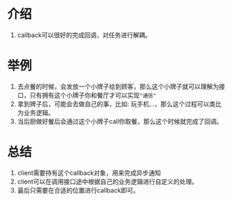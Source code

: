 # 介绍
1. callback可以很好的完成回调，对任务进行解耦。

# 举例
1. 去点餐的时候，会发放一个小牌子给到顾客，那么这个小牌子就可以理解为接口，只有拥有这个小牌子你和餐厅才可以实现`"通信"`
2. 拿到牌子后，可能会去做自己的事，比如: 玩手机...，那么这个过程可以类比为业务逻辑。
3. 当后厨做好餐后会通过这个小牌子call你取餐，那么这个时候就完成了回调。

# 总结
1. client需要持有这个callback对象，用来完成异步通知
2. client可以在调用接口途中根据自己的业务逻辑进行自定义的处理。
3. 最后只需要在合适的位置进行callback即可。